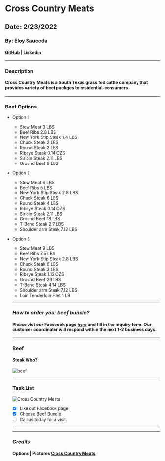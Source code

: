 # Cross Country Meats

## Date: 2/23/2022

### By: Eloy Sauceda

#### [GitHub](https://github.com/eloysauceda4) | [Linkedin](https://www.linkedin.com/in/eloy-sauceda-iii-583133137/)
***
### **Description**
#### Cross Country Meats is a South Texas grass fed cattle company that provides variety of beef packges to residential-consumers.
***
### **Beef Options**
* Option 1
    * Stew Meat     3 LBS
    * Beef Ribs     2.8 LBS
    * New York Stip Steak 1.4 LBS
    * Chuck Steak   2 LBS
    * Round Steak   2 LBS
    * Ribeye Steak  0.14 OZS
    * Sirloin Steak 2.11 LBS
    * Ground Beef   9 LBS
* Option 2
     * Stew Meat     6 LBS
    * Beef Ribs     5 LBS
    * New York Stip Steak 2.8 LBS
    * Chuck Steak   6 LBS
    * Round Steak   4 LBS
    * Ribeye Steak  0.14 OZS
    * Sirloin Steak 2.11 LBS
    * Ground Beef   18 LBS
    * T-Bone Steak  2.7 LBS
    * Shoulder arm Steak 7.12 LBS
* Option 3
    * Stew Meat     9 LBS
    * Beef Ribs     7.5 LBS
    * New York Stip Steak 2.8 LBS
    * Chuck Steak   6 LBS
    * Round Steak   3 LBS
    * Ribeye Steak  1.12 OZS
    * Ground Beef   26 LBS
    * T-Bone Steak  4.14 LBS
    * Shoulder arm Steak 7.12 LBS
    * Loin Tenderloin Filet 1 LB
    ***
    ### ***How to order your beef bundle?***

    #### Please vist our Facebook page [here](https://www.facebook.com/Cross-Country-Meats-102767344900777) and fill in the inquiry form. Our customer coordinator will respond within the next 1-2 business days. 
    ***
    ### **Beef** 
    
    #### Steak Who?
    ![beef](https://scontent-dfw5-1.xx.fbcdn.net/v/t1.6435-9/118653579_105272304650281_4950126989196981990_n.jpg?_nc_cat=109&ccb=1-5&_nc_sid=cdbe9c&_nc_ohc=fveIbFNKWMYAX_AweOo&tn=w19S7qT8-IWgckRJ&_nc_ht=scontent-dfw5-1.xx&oh=00_AT9KN5oyucHq-c21hVEFIXYp11ALyHsUXTSdaaXm7oXGVg&oe=623BBFC0)
    ***
    ### Task List
    ![Cross Country Meats](https://scontent-dfw5-1.xx.fbcdn.net/v/t1.6435-9/120078613_120816146429230_8246188932886681701_n.jpg?_nc_cat=111&ccb=1-5&_nc_sid=e3f864&_nc_ohc=J2Mu-JdTLHIAX-YSZCp&_nc_ht=scontent-dfw5-1.xx&oh=00_AT8wAfrymZtWNV9JQQGnFGvIx9i8TCgzZAJ6uI0xS6xQWA&oe=623D3884)
    - [x] Like out Facebook page
    - [x] Choose Beef Bundle
    - [ ] Call us today for a visit.
    ***
    ***
    ### ***Credits***
    #### Options | Pictures [Cross Country Meats](https://www.facebook.com/Cross-Country-Meats-102767344900777)
